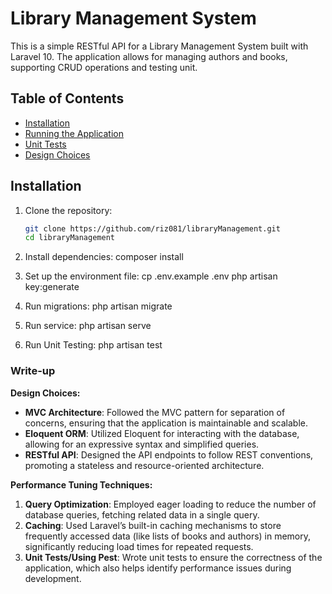 # Library Management System

This is a simple RESTful API for a Library Management System built with Laravel 10. The application allows for managing authors and books, supporting CRUD operations and testing unit.

## Table of Contents
- [Installation](#installation)
- [Running the Application](#running-the-application)
- [Unit Tests](#unit-tests)
- [Design Choices](#design-choices)

## Installation

1. Clone the repository:
   ```bash
   git clone https://github.com/riz081/libraryManagement.git
   cd libraryManagement
   ```
   
2. Install dependencies:
   composer install

3. Set up the environment file:
   cp .env.example .env
   php artisan key:generate
   
5. Run migrations:
   php artisan migrate

7. Run service:
   php artisan serve

9. Run Unit Testing:
    php artisan test

    
### Write-up

**Design Choices:**
- **MVC Architecture**: Followed the MVC pattern for separation of concerns, ensuring that the application is maintainable and scalable.
- **Eloquent ORM**: Utilized Eloquent for interacting with the database, allowing for an expressive syntax and simplified queries.
- **RESTful API**: Designed the API endpoints to follow REST conventions, promoting a stateless and resource-oriented architecture.

**Performance Tuning Techniques:**
1. **Query Optimization**: Employed eager loading to reduce the number of database queries, fetching related data in a single query.
2. **Caching**: Used Laravel’s built-in caching mechanisms to store frequently accessed data (like lists of books and authors) in memory, significantly reducing load times for repeated requests.
3. **Unit Tests/Using Pest**: Wrote unit tests to ensure the correctness of the application, which also helps identify performance issues during development.

